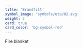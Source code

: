 ```yaml
---
title: 'Brandfilt'
symbol_image: 'symbols/utp/02.svg'
weight: 2
card: true
card_color: 'bg-symbol-red'
---
```


Fire blanket